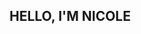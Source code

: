 ## HELLO, I'M NICOLE

<!--
**npowell8/npowell8** is a ✨ _special_ ✨ repository because its `README.md` (this file) appears on your GitHub profile.

### About me
I'm a 3rd-year PhD researcher in Diabetes and Cardiovascular Disease, funded by the British Heart Foundation, at the University of Leeds.
My work focuses on the role of somatic mutations in cardiometabolic disease, which is bioinformatics and genomics based. 
🧬

### Research & Skills
- **Bioinformatics pipelines**: variant calling, exome and RNA sequencing analysis, data visualization  
- **Programming**: R, Linux/Bash, workflow automation  
- **Data analysis**: large-scale genomics (UK Biobank exome sequencing), statistical analysis 
- **Science communication**: TikTok content creator (1.3k+ followers), PhD livestream Q&As  

### Let's Connect
- [LinkedIn](https://www.linkedin.com/)  
- [TikTok](https://www.tiktok.com/)  
- umnpo@leeds.ac.uk
- [Linktr.ee](https://linktr.ee/nicolejpowell)

You can find examples of my code and data analysis projects in my repositories !

### Ciao !
-->
